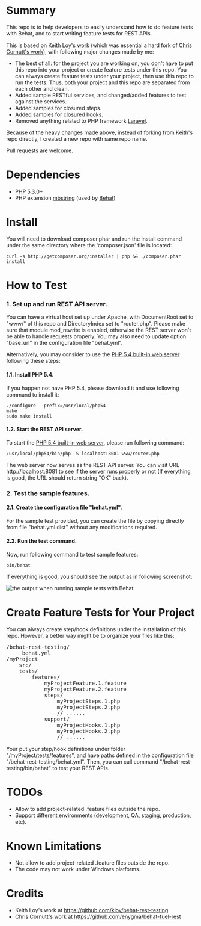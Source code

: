 # Summary

This repo is to help developers to easily understand how to do feature tests with Behat, and to start writing
feature tests for REST APIs.

This is based on [Keith Loy's work](https://github.com/kloy/behat-rest-testing) (which was essential a hard fork of 
[Chris Cornutt's work](https://github.com/enygma/behat-fuel-rest)), with following major changes made by me:

* The best of all: for the project you are working on, you don't have to put this repo into your project or create
feature tests under this repo. You can always create feature tests under your project, then use this repo to run
the tests. Thus, both your project and this repo are separated from each other and clean.
* Added sample RESTful services, and changed/added features to test against the services.
* Added samples for closured steps.
* Added samples for closured hooks.
* Removed anything related to PHP framework [Laravel](http://laravel.com/).

Because of the heavy changes made above, instead of forking from Keith's repo directly, I created a new repo with same
repo name.

Pull requests are welcome.

# Dependencies

* [PHP](http://www.php.net) 5.3.0+
* PHP extension [mbstring](http://www.php.net/mbstring) (used by [Behat](http://www.behat.org))

# Install

You will need to download composer.phar and run the install command under the same directory where the 'composer.json'
file is located:

```
curl -s http://getcomposer.org/installer | php && ./composer.phar install
```

# How to Test

### 1. Set up and run REST API server.

You can have a virtual host set up under Apache, with DocumentRoot set to "www/" of this repo and DirectoryIndex set
to "router.php". Please make sure that module mod_rewrite is enabled, otherwise the REST server won't be able to handle
requests properly. You may also need to update option "base_url" in the configuration file "behat.yml".

Alternatively, you may consider to use the
[PHP 5.4 built-in web server](http://php.net/manual/en/features.commandline.webserver.php) following these steps:

#### 1.1. Install PHP 5.4.

If you happen not have PHP 5.4, please download it and use following command to install it:

```
./configure --prefix=/usr/local/php54
make
sudo make install
```

#### 1.2. Start the REST API server.

To start the [PHP 5.4 built-in web server](http://php.net/manual/en/features.commandline.webserver.php), please
run following command:

```
/usr/local/php54/bin/php -S localhost:8081 www/router.php
```

The web server now serves as the REST API server. You can visit URL http://localhost:8081 to see if the server runs
properly or not (If everything is good, the URL should return string "OK" back).

### 2. Test the sample features.

#### 2.1. Create the configuration file "behat.yml".

For the sample test provided, you can create the file by copying directly from file "behat.yml.dist" without any
modifications required.

#### 2.2. Run the test command.

Now, run following command to test sample features:

```
bin/behat
```

If everything is good, you should see the output as in following screenshot:

![the output when running sample tests with Behat](/deminy/behat-rest-testing/blob/master/screenshot.png?raw=true "")

# Create Feature Tests for Your Project

You can always create step/hook definitions under the installation of this repo. However, a better way might be to
organize your files like this:

<pre>
/behat-rest-testing/
     behat.yml
/myProject
    src/
    tests/
        features/
        	myProjectFeature.1.feature
        	myProjectFeature.2.feature
            steps/
                myProjectSteps.1.php
                myProjectSteps.2.php
                // ......
            support/
                myProjectHooks.1.php    
                myProjectHooks.2.php
                // ......
</pre>

Your put your step/hook definitions under folder "/myProject/tests/features", and have paths defined in the
configuration file "/behat-rest-testing/behat.yml". Then, you can call command "/behat-rest-testing/bin/behat" to test
your REST APIs.

# TODOs

* Allow to add project-related .feature files outside the repo.
* Support different environments (development, QA, staging, production, etc).

# Known Limitations

* Not allow to add project-related .feature files outside the repo.
* The code may not work under Windows platforms.

# Credits

* Keith Loy's work at <https://github.com/kloy/behat-rest-testing>
* Chris Cornutt's work at <https://github.com/enygma/behat-fuel-rest>
